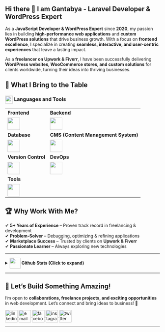 ## Hi there 👋 I am Gantabya - Laravel Developer & WordPress Expert


As a **JavaScript Developer & WordPress Expert** since **2020**, my passion lies in building **high-performance web applications** and **custom WordPress solutions** that drive business growth. With a focus on **frontend excellence**, I specialize in creating **seamless, interactive, and user-centric experiences** that leave a lasting impact.

As a **freelancer on Upwork & Fiverr**, I have been successfully delivering **WordPress websites, WooCommerce stores, and custom solutions** for clients worldwide, turning their ideas into thriving businesses.

## 🚀 What I Bring to the Table

### <img src="https://media2.giphy.com/media/QssGEmpkyEOhBCb7e1/giphy.gif?cid=ecf05e47a0n3gi1bfqntqmob8g9aid1oyj2wr3ds3mg700bl&rid=giphy.gif" align="center" width="25" /> **Languages and Tools**


  <table>
    <tr>
      <td><strong>Frontend</strong></td>
      <td><strong>Backend</strong></td>
    </tr>
    <tr>
      <td>
        <img
          src="https://skillicons.dev/icons?i=react,nextjs,redux,tailwind,bootstrap,js,ts"
          height="40"
        />
      </td>
      <td>
        <img
          src="https://skillicons.dev/icons?i=nodejs,express,graphql,prisma,wordpress"
          height="40"
        />
      </td>
    </tr>
    <tr>
      <td><strong>Database</strong></td>
      <td><strong>CMS (Content Management System)</strong></td>
    </tr>
    <tr>
      <td>
        <img src="https://skillicons.dev/icons?i=mongodb,mysql" height="40" />
      </td>
      <td>
        <img src="https://skillicons.dev/icons?i=wordpress" height="40" />
      </td>
    </tr>
    <tr>
      <td><strong>Version Control</strong></td>
      <td><strong>DevOps</strong></td>
    </tr>
    <tr>
      <td>
        <img
          src="https://skillicons.dev/icons?i=git,github,gitlab"
          height="40"
        />
      </td>
      <td>
        <img src="https://skillicons.dev/icons?i=docker" height="40" />
      </td>
    </tr>
    <tr>
      <td colspan="2"><strong>Tools</strong></td>
    </tr>
    <tr>
      <td colspan="2">
        <img
          src="https://skillicons.dev/icons?i=figma,ps,postman,vscode,discord,vite"
          height="40"
        />
      </td>
    </tr>
  </table>

## 🏆 **Why Work With Me?**  
✔ **5+ Years of Experience** – Proven track record in freelancing & development  
✔ **Problem-Solver** – Debugging, optimizing & refining applications  
✔ **Marketplace Success** – Trusted by clients on **Upwork & Fiverr**  
✔ **Passionate Learner** – Always exploring new technologies   

<hr />

<details>
  <summary>
    <strong
      ><img
        src="https://media.giphy.com/media/iY8CRBdQXODJSCERIr/giphy.gif"
        align="center"
        width="35"
      />
      Github Stats (Click to expand)</strong
    >
  </summary>
  <br />
  <div align="center">
    <a href="https://github.com/codersemon">
      <img
        height="180em"
        src="https://github-readme-stats.vercel.app/api?username=codersemon&show_icons=true&theme=tokyonight"
        alt="codersemon stats"
      />
      <img
        height="180em"
        src="https://github-readme-stats.vercel.app/api/top-langs?username=codersemon&layout=compact&langs_count=8&theme=tokyonight"
        alt="Top Languages"
      />
    </a>
  </div>
</details>

---
## 🤝 **Let’s Build Something Amazing!**  
I’m open to **collaborations, freelance projects, and exciting opportunities** in web development. Let’s connect and bring ideas to business! 🚀 

<p align="left">
  <a href="https://www.linkedin.com/in/devgantabya/" target="blank">
    <img
      align="center"
      src="https://img.icons8.com/color/48/linkedin.png"
      alt="linkedin"
      height="40"
      width="40"
    />
  </a>
  <a href="mailto:developergantabya@gmail.com" target="blank">
    <img
      align="center"
      src="https://img.icons8.com/color/48/apple-mail.png"
      alt="email"
      height="40"
      width="40"
    />
  </a>
  <a href="https://www.facebook.com/devgantabya/" target="blank">
    <img
      align="center"
      src="https://img.icons8.com/?size=40&id=118497&format=png"
      alt="facebook"
      height="40"
      width="40"
    />
  </a>
  <a href="https://www.instagram.com/dev_gantabya/" target="blank">
    <img
      align="center"
      src="https://img.icons8.com/?size=40&id=32323&format=png"
      alt="instagram"
      height="40"
      width="40"
    />
  </a>
  <a href="https://x.com/dev_gantabya" target="blank">
    <img
      align="center"
      src="https://img.icons8.com/color/48/twitter--v1.png"
      alt="twitter"
      height="40"
      width="40"
    />
  </a>
</p>

---

